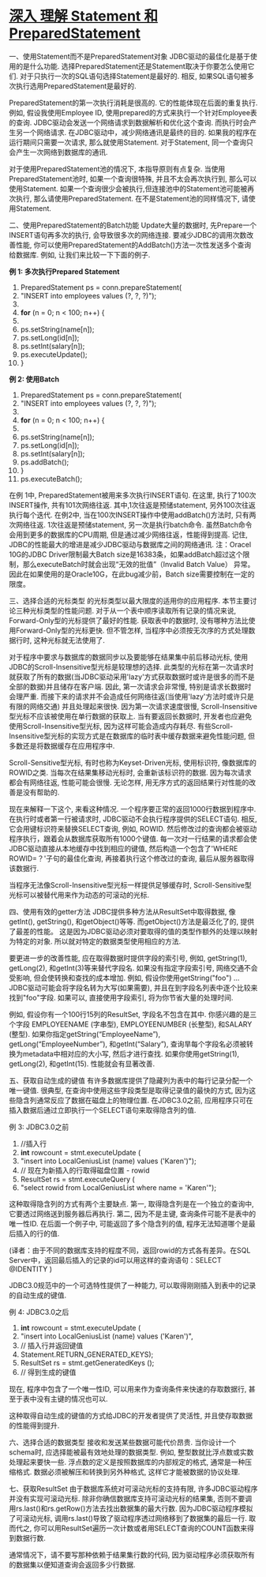 # [深入 理解 Statement 和 PreparedStatement](http://www.cnblogs.com/yezhenhan/archive/2011/04/21/2023195.html)

一、使用Statement而不是PreparedStatement对象
JDBC驱动的最佳化是基于使用的是什么功能. 选择PreparedStatement还是Statement取决于你要怎么使用它们. 对于只执行一次的SQL语句选择Statement是最好的. 相反, 如果SQL语句被多次执行选用PreparedStatement是最好的.

PreparedStatement的第一次执行消耗是很高的. 它的性能体现在后面的重复执行. 例如, 假设我使用Employee ID, 使用prepared的方式来执行一个针对Employee表的查询. JDBC驱动会发送一个网络请求到数据解析和优化这个查询. 而执行时会产生另一个网络请求. 在JDBC驱动中，减少网络通讯是最终的目的. 如果我的程序在运行期间只需要一次请求, 那么就使用Statement. 对于Statement, 同一个查询只会产生一次网络到数据库的通讯.

对于使用PreparedStatement池的情况下, 本指导原则有点复杂. 当使用PreparedStatement池时, 如果一个查询很特殊, 并且不太会再次执行到, 那么可以使用Statement. 如果一个查询很少会被执行,但连接池中的Statement池可能被再次执行, 那么请使用PreparedStatement. 在不是Statement池的同样情况下, 请使用Statement.

二、使用PreparedStatement的Batch功能
Update大量的数据时, 先Prepare一个INSERT语句再多次的执行, 会导致很多次的网络连接. 要减少JDBC的调用次数改善性能, 你可以使用PreparedStatement的AddBatch()方法一次性发送多个查询给数据库. 例如, 让我们来比较一下下面的例子.

**例 1: 多次执行Prepared Statement**

 

1. PreparedStatement ps = conn.prepareStatement(  
2.    "INSERT into employees values (?, ?, ?)");  
3.   
4. **for** (n = 0; n < 100; n++) {  
5.   
6.   ps.setString(name[n]);  
7.   ps.setLong(id[n]);  
8.   ps.setInt(salary[n]);  
9.   ps.executeUpdate();  
10. }  

**例 2: 使用Batch**

 

1. PreparedStatement ps = conn.prepareStatement(  
2.    "INSERT into employees values (?, ?, ?)");  
3.   
4. **for** (n = 0; n < 100; n++) {  
5.   
6.   ps.setString(name[n]);  
7.   ps.setLong(id[n]);  
8.   ps.setInt(salary[n]);  
9.   ps.addBatch();  
10. }  
11. ps.executeBatch();  

  在例 1中, PreparedStatement被用来多次执行INSERT语句. 在这里, 执行了100次INSERT操作, 共有101次网络往返. 其中,1次往返是预储statement, 另外100次往返执行每个迭代. 在例2中, 当在100次INSERT操作中使用addBatch()方法时, 只有两次网络往返. 1次往返是预储statement, 另一次是执行batch命令. 虽然Batch命令会用到更多的数据库的CPU周期, 但是通过减少网络往返，性能得到提高. 记住, JDBC的性能最大的增进是减少JDBC驱动与数据库之间的网络通讯.
  注：Oracel 10G的JDBC Driver限制最大Batch size是16383条，如果addBatch超过这个限制，那么executeBatch时就会出现“无效的批值”（Invalid Batch Value） 异常。因此在如果使用的是Oracle10G，在此bug减少前，Batch size需要控制在一定的限度。

三、选择合适的光标类型
的光标类型以最大限度的适用你的应用程序. 本节主要讨论三种光标类型的性能问题.
对于从一个表中顺序读取所有记录的情况来说, Forward-Only型的光标提供了最好的性能. 获取表中的数据时, 没有哪种方法比使用Forward-Only型的光标更快. 但不管怎样, 当程序中必须按无次序的方式处理数据行时, 这种光标就无法使用了.

对于程序中要求与数据库的数据同步以及要能够在结果集中前后移动光标, 使用JDBC的Scroll-Insensitive型光标是较理想的选择. 此类型的光标在第一次请求时就获取了所有的数据(当JDBC驱动采用&#39;lazy&#39;方式获取数据时或许是很多的而不是全部的数据)并且储存在客户端. 因此, 第一次请求会非常慢, 特别是请求长数据时会理严重. 而接下来的请求并不会造成任何网络往返(当使用&#39;lazy&#39;方法时或许只是有限的网络交通) 并且处理起来很快. 因为第一次请求速度很慢, Scroll-Insensitive型光标不应该被使用在单行数据的获取上. 当有要返回长数据时, 开发者也应避免使用Scroll-Insensitive型光标, 因为这样可能会造成内存耗尽. 有些Scroll-Insensitive型光标的实现方式是在数据库的临时表中缓存数据来避免性能问题, 但多数还是将数据缓存在应用程序中.

Scroll-Sensitive型光标, 有时也称为Keyset-Driven光标, 使用标识符, 像数据库的ROWID之类. 当每次在结果集移动光标时, 会重新该标识符的数据. 因为每次请求都会有网络往返, 性能可能会很慢. 无论怎样, 用无序方式的返回结果行对性能的改善是没有帮助的.

现在来解释一下这个, 来看这种情况. 一个程序要正常的返回1000行数据到程序中. 在执行时或者第一行被请求时, JDBC驱动不会执行程序提供的SELECT语句. 相反, 它会用键标识符来替换SELECT查询, 例如, ROWID. 然后修改过的查询都会被驱动程序执行，跟着会从数据库获取所有1000个键值. 每一次对一行结果的请求都会使JDBC驱动直接从本地缓存中找到相应的键值, 然后构造一个包含了&#39;WHERE ROWID=？&#39;子句的最佳化查询, 再接着执行这个修改过的查询, 最后从服务器取得该数据行.

当程序无法像Scroll-Insensitive型光标一样提供足够缓存时, Scroll-Sensitive型光标可以被替代用来作为动态的可滚动的光标. 

四、使用有效的getter方法
JDBC提供多种方法从ResultSet中取得数据, 像getInt(), getString(), 和getObject()等等. 而getObject()方法是最泛化了的, 提供了最差的性能。 这是因为JDBC驱动必须对要取得的值的类型作额外的处理以映射为特定的对象. 所以就对特定的数据类型使用相应的方法.

要更进一步的改善性能, 应在取得数据时提供字段的索引号, 例如, getString(1), getLong(2), 和getInt(3)等来替代字段名. 如果没有指定字段索引号, 网络交通不会受影响, 但会使转换和查找的成本增加. 例如, 假设你使用getString("foo") ... JDBC驱动可能会将字段名转为大写(如果需要), 并且在到字段名列表中逐个比较来找到"foo"字段. 如果可以, 直接使用字段索引, 将为你节省大量的处理时间.

例如, 假设你有一个100行15列的ResultSet, 字段名不包含在其中. 你感兴趣的是三个字段 EMPLOYEENAME (字串型), EMPLOYEENUMBER (长整型), 和SALARY (整型). 如果你指定getString(“EmployeeName”), getLong(“EmployeeNumber”), 和getInt(“Salary”), 查询旱每个字段名必须被转换为metadata中相对应的大小写, 然后才进行查找. 如果你使用getString(1), getLong(2), 和getInt(15). 性能就会有显著改善.

五、获取自动生成的键值
有许多数据库提供了隐藏列为表中的每行记录分配一个唯一键值. 很典型, 在查询中使用这些字段类型是取得记录值的最快的方式, 因为这些隐含列通常反应了数据在磁盘上的物理位置. 在JDBC3.0之前, 应用程序只可在插入数据后通过立即执行一个SELECT语句来取得隐含列的值.

例 3: JDBC3.0之前

 

1. //插入行  
2. **int** rowcount = stmt.executeUpdate (  
3.    "insert into LocalGeniusList (name) values (&#39;Karen&#39;)");  
4. // 现在为新插入的行取得磁盘位置 - rowid  
5. ResultSet rs = stmt.executeQuery (  
6.    "select rowid from LocalGeniusList where name = &#39;Karen&#39;");  

这种取得隐含列的方式有两个主要缺点. 第一, 取得隐含列是在一个独立的查询中, 它要透过网络送到服务器后再执行. 第二, 因为不是主键, 查询条件可能不是表中的唯一性ID. 在后面一个例子中, 可能返回了多个隐含列的值, 程序无法知道哪个是最后插入的行的值.

(译者：由于不同的数据库支持的程度不同，返回rowid的方式各有差异。在SQL Server中，返回最后插入的记录的id可以用这样的查询语句：SELECT @IDENTITY )

JDBC3.0规范中的一个可选特性提供了一种能力, 可以取得刚刚插入到表中的记录的自动生成的键值. 

例 4: JDBC3.0之后

 

1. **int** rowcount = stmt.executeUpdate (  
2.    "insert into LocalGeniusList (name) values (&#39;Karen&#39;)",  
3. // 插入行并返回键值  
4. Statement.RETURN_GENERATED_KEYS);  
5. ResultSet rs = stmt.getGeneratedKeys ();  
6. // 得到生成的键值  

现在, 程序中包含了一个唯一性ID, 可以用来作为查询条件来快速的存取数据行, 甚至于表中没有主键的情况也可以.

这种取得自动生成的键值的方式给JDBC的开发者提供了灵活性, 并且使存取数据的性能得到提升.

六、选择合适的数据类型
接收和发送某些数据可能代价昂贵. 当你设计一个schema时, 应选择能被最有效地处理的数据类型. 例如, 整型数就比浮点数或实数处理起来要快一些. 浮点数的定义是按照数据库的内部规定的格式, 通常是一种压缩格式. 数据必须被解压和转换到另外种格式, 这样它才能被数据的协议处理.

七、获取ResultSet
由于数据库系统对可滚动光标的支持有限, 许多JDBC驱动程序并没有实现可滚动光标. 除非你确信数据库支持可滚动光标的结果集, 否则不要调用rs.last()和rs.getRow()方法去找出数据集的最大行数. 因为JDBC驱动程序模拟了可滚动光标, 调用rs.last()导致了驱动程序透过网络移到了数据集的最后一行. 取而代之, 你可以用ResultSet遍历一次计数或者用SELECT查询的COUNT函数来得到数据行数.

通常情况下，请不要写那种依赖于结果集行数的代码, 因为驱动程序必须获取所有的数据集以便知道查询会返回多少行数据.